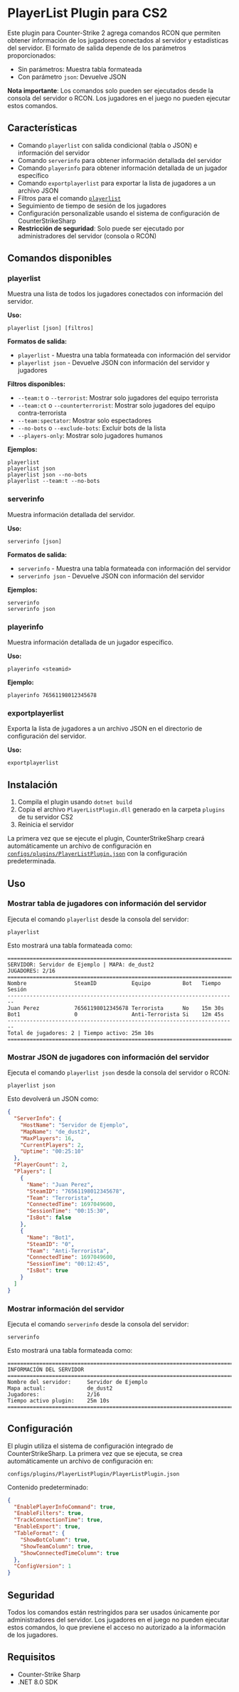 # PlayerList Plugin para CS2

Este plugin para Counter-Strike 2 agrega comandos RCON que permiten obtener información de los jugadores conectados al servidor y estadísticas del servidor. El formato de salida depende de los parámetros proporcionados:

- Sin parámetros: Muestra tabla formateada
- Con parámetro `json`: Devuelve JSON

**Nota importante**: Los comandos solo pueden ser ejecutados desde la consola del servidor o RCON. Los jugadores en el juego no pueden ejecutar estos comandos.

## Características

- Comando `playerlist` con salida condicional (tabla o JSON) e información del servidor
- Comando `serverinfo` para obtener información detallada del servidor
- Comando `playerinfo` para obtener información detallada de un jugador específico
- Comando `exportplayerlist` para exportar la lista de jugadores a un archivo JSON
- Filtros para el comando [`playerlist`](https://github.com/usuario/cs2-PlayerList/blob/main/Commands/PlayerListCommand.cs)
- Seguimiento de tiempo de sesión de los jugadores
- Configuración personalizable usando el sistema de configuración de CounterStrikeSharp
- **Restricción de seguridad**: Solo puede ser ejecutado por administradores del servidor (consola o RCON)

## Comandos disponibles

### playerlist
Muestra una lista de todos los jugadores conectados con información del servidor.

**Uso:**
```
playerlist [json] [filtros]
```

**Formatos de salida:**
- `playerlist` - Muestra una tabla formateada con información del servidor
- `playerlist json` - Devuelve JSON con información del servidor y jugadores

**Filtros disponibles:**
- `--team:t` o `--terrorist`: Mostrar solo jugadores del equipo terrorista
- `--team:ct` o `--counterterrorist`: Mostrar solo jugadores del equipo contra-terrorista
- `--team:spectator`: Mostrar solo espectadores
- `--no-bots` o `--exclude-bots`: Excluir bots de la lista
- `--players-only`: Mostrar solo jugadores humanos

**Ejemplos:**
```
playerlist
playerlist json
playerlist json --no-bots
playerlist --team:t --no-bots
```

### serverinfo
Muestra información detallada del servidor.

**Uso:**
```
serverinfo [json]
```

**Formatos de salida:**
- `serverinfo` - Muestra una tabla formateada con información del servidor
- `serverinfo json` - Devuelve JSON con información del servidor

**Ejemplos:**
```
serverinfo
serverinfo json
```

### playerinfo
Muestra información detallada de un jugador específico.

**Uso:**
```
playerinfo <steamid>
```

**Ejemplo:**
```
playerinfo 76561198012345678
```

### exportplayerlist
Exporta la lista de jugadores a un archivo JSON en el directorio de configuración del servidor.

**Uso:**
```
exportplayerlist
```

## Instalación

1. Compila el plugin usando `dotnet build`
2. Copia el archivo `PlayerListPlugin.dll` generado en la carpeta `plugins` de tu servidor CS2
3. Reinicia el servidor

La primera vez que se ejecute el plugin, CounterStrikeSharp creará automáticamente un archivo de configuración en [`configs/plugins/PlayerListPlugin.json`](https://github.com/usuario/cs2-PlayerList/blob/main/configs/plugins/PlayerListPlugin/PlayerListPlugin.json) con la configuración predeterminada.

## Uso

### Mostrar tabla de jugadores con información del servidor

Ejecuta el comando `playerlist` desde la consola del servidor:

```
playerlist
```

Esto mostrará una tabla formateada como:

```
========================================================================
SERVIDOR: Servidor de Ejemplo | MAPA: de_dust2
JUGADORES: 2/16
========================================================================
Nombre               SteamID           Equipo          Bot   Tiempo Sesión  
------------------------------------------------------------------------
Juan Perez           76561198012345678 Terrorista      No    15m 30s        
Bot1                 0                 Anti-Terrorista Si    12m 45s        
------------------------------------------------------------------------
Total de jugadores: 2 | Tiempo activo: 25m 10s
========================================================================
```

### Mostrar JSON de jugadores con información del servidor

Ejecuta el comando `playerlist json` desde la consola del servidor o RCON:

```
playerlist json
```

Esto devolverá un JSON como:

```json
{
  "ServerInfo": {
    "HostName": "Servidor de Ejemplo",
    "MapName": "de_dust2",
    "MaxPlayers": 16,
    "CurrentPlayers": 2,
    "Uptime": "00:25:10"
  },
  "PlayerCount": 2,
  "Players": [
    {
      "Name": "Juan Perez",
      "SteamID": "76561198012345678",
      "Team": "Terrorista",
      "ConnectedTime": 1697049600,
      "SessionTime": "00:15:30",
      "IsBot": false
    },
    {
      "Name": "Bot1",
      "SteamID": "0",
      "Team": "Anti-Terrorista",
      "ConnectedTime": 1697049600,
      "SessionTime": "00:12:45",
      "IsBot": true
    }
  ]
}
```

### Mostrar información del servidor

Ejecuta el comando `serverinfo` desde la consola del servidor:

```
serverinfo
```

Esto mostrará una tabla formateada como:

```
========================================================================
INFORMACIÓN DEL SERVIDOR
========================================================================
Nombre del servidor:     Servidor de Ejemplo
Mapa actual:             de_dust2
Jugadores:               2/16
Tiempo activo plugin:    25m 10s
========================================================================
```

## Configuración

El plugin utiliza el sistema de configuración integrado de CounterStrikeSharp. La primera vez que se ejecuta, se crea automáticamente un archivo de configuración en:

```
configs/plugins/PlayerListPlugin/PlayerListPlugin.json
```

Contenido predeterminado:
```json
{
  "EnablePlayerInfoCommand": true,
  "EnableFilters": true,
  "TrackConnectionTime": true,
  "EnableExport": true,
  "TableFormat": {
    "ShowBotColumn": true,
    "ShowTeamColumn": true,
    "ShowConnectedTimeColumn": true
  },
  "ConfigVersion": 1
}
```

## Seguridad

Todos los comandos están restringidos para ser usados únicamente por administradores del servidor. Los jugadores en el juego no pueden ejecutar estos comandos, lo que previene el acceso no autorizado a la información de los jugadores.

## Requisitos

- Counter-Strike Sharp
- .NET 8.0 SDK